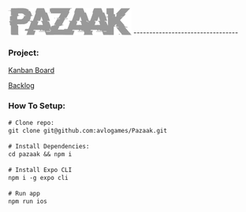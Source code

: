 <img src="https://github.com/avlogames/Pazaak/blob/master/src/ui/assets/images/pazaak-git.png" alt="pazaak logo" width="250"/>
---------------------------------

### Project:

[Kanban Board](https://github.com/orgs/avlogames/projects/3?fullscreen=true)

[Backlog](https://docs.google.com/spreadsheets/d/1ZgFOcgGq1j_-YYKMqCpUTZVLTEfaAiXwBpVhTdODvO4/edit?ts=602193c4#gid=0)

### How To Setup:
```
# Clone repo:
git clone git@github.com:avlogames/Pazaak.git

# Install Dependencies:
cd pazaak && npm i

# Install Expo CLI
npm i -g expo cli

# Run app
npm run ios
```
